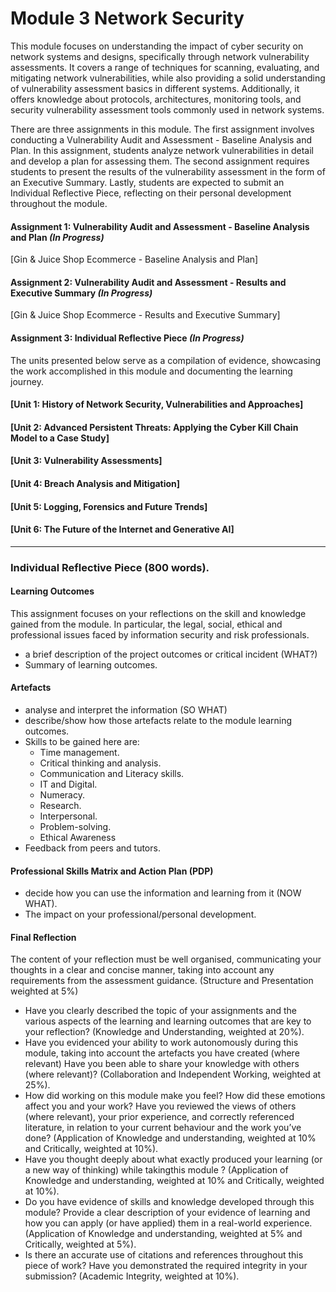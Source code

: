 # Module 3 Network Security

This module focuses on understanding the impact of cyber security on network systems and designs, specifically through network vulnerability assessments. It covers a range of techniques for scanning, evaluating, and mitigating network vulnerabilities, while also providing a solid understanding of vulnerability assessment basics in different systems. Additionally, it offers knowledge about protocols, architectures, monitoring tools, and security vulnerability assessment tools commonly used in network systems.

There are three assignments in this module. The first assignment involves conducting a Vulnerability Audit and Assessment - Baseline Analysis and Plan. In this assignment, students analyze network vulnerabilities in detail and develop a plan for assessing them. The second assignment requires students to present the results of the vulnerability assessment in the form of an Executive Summary. Lastly, students are expected to submit an Individual Reflective Piece, reflecting on their personal development throughout the module.

#### Assignment 1: Vulnerability Audit and Assessment - Baseline Analysis and Plan _(In Progress)_
[Gin & Juice Shop Ecommerce - Baseline Analysis and Plan]
	
#### Assignment 2: Vulnerability Audit and Assessment - Results and Executive Summary _(In Progress)_
[Gin & Juice Shop Ecommerce - Results and Executive Summary]

#### Assignment 3: Individual Reflective Piece _(In Progress)_

The units presented below serve as a compilation of evidence, showcasing the work accomplished in this module and documenting the learning journey.

#### [Unit 1: History of Network Security, Vulnerabilities and Approaches]

#### [Unit 2: Advanced Persistent Threats: Applying the Cyber Kill Chain Model to a Case Study]

#### [Unit 3: Vulnerability Assessments]

#### [Unit 4: Breach Analysis and Mitigation]

#### [Unit 5: Logging, Forensics and Future Trends]

#### [Unit 6: The Future of the Internet and Generative AI]


----

### Individual Reflective Piece (800 words).

#### Learning Outcomes
This assignment focuses on your reflections on the skill and knowledge gained from the module. In particular, the legal, social, ethical and professional issues faced by information security and risk professionals.
 - a brief description of the project outcomes or critical incident (WHAT?) 
 - Summary of learning outcomes.


#### Artefacts
 - analyse and interpret the information (SO WHAT)
 - describe/show how those artefacts relate to the module learning outcomes.
 - Skills to be gained here are:
    - Time management.
    - Critical thinking and analysis.
    - Communication and Literacy skills.
    - IT and Digital.
    - Numeracy.
    - Research.
    - Interpersonal.
    - Problem-solving.
    - Ethical Awareness
 - Feedback from peers and tutors.

#### Professional Skills Matrix and Action Plan (PDP)
 - decide how you can use the information and learning from it (NOW WHAT). 
 - The impact on your professional/personal development.

#### Final Reflection
The content of your reflection must be well organised, communicating your thoughts in a clear and concise manner, taking into account any requirements from the assessment guidance. (Structure and Presentation weighted at 5%)
- Have you clearly described the topic of your assignments and the various aspects of the learning and learning outcomes that are key to your reflection? (Knowledge and Understanding, weighted at 20%).
- Have you evidenced your ability to work autonomously during this module, taking into account the artefacts you have created (where relevant) Have you been able to share your knowledge with others (where relevant)? (Collaboration and Independent Working, weighted at 25%).
- How did working on this module make you feel? How did these emotions affect you and your work? Have you reviewed the views of others (where relevant), your prior experience, and correctly referenced literature, in relation to your current behaviour and the work you’ve done? (Application of Knowledge and understanding, weighted at 10% and Critically, weighted at 10%).
- Have you thought deeply about what exactly produced your learning (or a new way of thinking) while takingthis module ? (Application of Knowledge and understanding, weighted at 10% and Critically, weighted at 10%).
- Do you have evidence of skills and knowledge developed through this module? Provide a clear description of your evidence of learning and how you can apply (or have applied) them in a real-world experience. (Application of Knowledge and understanding, weighted at 5% and Critically, weighted at 5%).
- Is there an accurate use of citations and references throughout this piece of work? Have you demonstrated the required integrity in your submission? (Academic Integrity, weighted at 10%).
